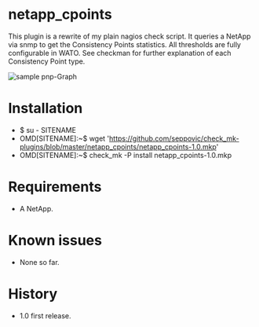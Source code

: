 # netapp_cpoints
This plugin is a rewrite of my plain nagios check script. It queries 
a NetApp via snmp to get the Consistency Points statistics. All thresholds are
fully configurable in WATO. See checkman for further explanation of each 
Consistency Point type.

![sample pnp-Graph](https://github.com/seppovic/check_mk-plugins/blob/master/netapp_cpoints/pnp-templates/sample.png)

# Installation
* $ su - SITENAME
* OMD[SITENAME]:~$ wget 'https://github.com/seppovic/check_mk-plugins/blob/master/netapp_cpoints/netapp_cpoints-1.0.mkp'
* OMD[SITENAME]:~$ check_mk -P install netapp_cpoints-1.0.mkp

# Requirements
* A NetApp.

# Known issues
* None so far.

# History
* 1.0 first release.

